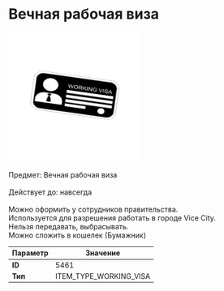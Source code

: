 # Вечная рабочая виза

![Item Image](../img/5461.webp?raw=true)

Предмет: Вечная рабочая виза<br><br>Действует до: навсегда<br><br>Можно оформить у сотрудников правительства.<br>Используется для разрешения работать в городе Vice City.<br>Нельзя передавать, выбрасывать.<br>Можно сложить в кошелек (Бумажник)


| Параметр | Значение |
|----------|----------|
| **ID** | 5461 |
| **Тип** | ITEM_TYPE_WORKING_VISA |

